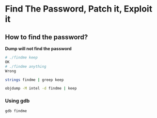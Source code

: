 # Find The Password, Patch it, Exploit it

## How to find the password?

**Dump will not find the password**

``` bash
# ./findme keep
OK
# ./findme anything
Wrong

strings findme | greep keep

objdump -M intel -d findme | keep

```
### Using gdb
```
gdb findme
```


